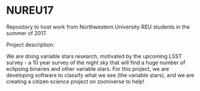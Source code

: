 # NUREU17

Repository to host work from Northwestern University REU students in the summer of 2017.

Project description:

We are doing variable stars research, motivated by the upcoming LSST survey - a 10 year survey of the night sky that will find a huge number of eclipsing binaries and other variable stars. For this project, we are developing software to classify what we see (the variable stars), and we are creating a citizen science project on zooniverse to help!


